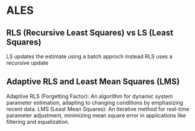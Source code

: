 # ALES
##  RLS (Recursive Least Squares) vs LS (Least Squares)
   LS updates the estimate using a batch approch instead RLS uses a recursive update

##  Adaptive RLS and Least Mean Squares (LMS)
   Adaptive RLS (Forgetting Factor): An algorithm for dynamic system parameter estimation, adapting to changing conditions by emphasizing recent data.
   LMS (Least Mean Squares): An iterative method for real-time parameter adjustment, minimizing mean square error in applications like filtering and equalization.
   
